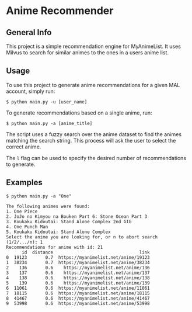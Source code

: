 # Anime Recommender

## General Info

This project is a simple recommendation engine for MyAnimeList. It uses Milvus to search for similar animes to the ones in a users anime list.

## Usage

To use this project to generate anime recommendations for a given MAL account, simply run:

```shell
$ python main.py -u [user_name]
```

To generate recommendations based on a single anime, run:

```shell
$ python main.py -a [anime_title]
```

The script uses a fuzzy search over the anime dataset to find the animes matching the search string. This process will ask the user to select the correct anime.

The ``l`` flag can be used to specify the desired number of recommendations to generate.

## Examples

```shell
$ python main.py -a "One"

The following animes were found:
1. One Piece
2. JoJo no Kimyou na Bouken Part 6: Stone Ocean Part 3
3. Koukaku Kidoutai: Stand Alone Complex 2nd GIG
4. One Punch Man
5. Koukaku Kidoutai: Stand Alone Complex
Select the anime you are looking for, or n to abort search (1/2/.../n): 1
Recommendations for anime with id: 21
      id  distance                                 link
0  19123       0.7  https://myanimelist.net/anime/19123
1  38234       0.7  https://myanimelist.net/anime/38234
2    136       0.6    https://myanimelist.net/anime/136
3    137       0.6    https://myanimelist.net/anime/137
4    138       0.6    https://myanimelist.net/anime/138
5    139       0.6    https://myanimelist.net/anime/139
6  11061       0.6  https://myanimelist.net/anime/11061
7  18115       0.6  https://myanimelist.net/anime/18115
8  41467       0.6  https://myanimelist.net/anime/41467
9  53998       0.6  https://myanimelist.net/anime/53998
```
